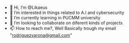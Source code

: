 - 👋 Hi, I’m @Likaeus
- 👀 I’m interested in things related to A.I and cybersecurity
- 🌱 I’m currently learning in PUCMM university
- 💞️ I’m looking to collaborate on diferent kinds of projects
- 📫 How to reach me?, Well Basically trough my email "rodriguezvarona@gmail.com"

<!---
Likaeus/Likaeus is a ✨ special ✨ repository because its `README.md` (this file) appears on your GitHub profile.
You can click the Preview link to take a look at your changes.
--->
